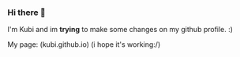 ### Hi there 👋
I'm Kubi and im **trying** to make some changes on my github profile.
:)

My page: (kubi.github.io) (i hope it's working:/)



<!--
**Kubi5/Kubi5** is a ✨ _special_ ✨ repository because its `README.md` (this file) appears on your GitHub profile.

Here are some ideas to get you started:

- 🔭 I’m currently working on ...
- 🌱 I’m currently learning ...
- 👯 I’m looking to collaborate on ...
- 🤔 I’m looking for help with ...
- 💬 Ask me about ...
- 📫 How to reach me: ...
- 😄 Pronouns: ...
- ⚡ Fun fact: ...
-->
